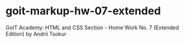 # goit-markup-hw-07-extended
 GoIT Academy: HTML and CSS Section - Home Work No. 7 (Extended Edition) by Andrii Tsokur
